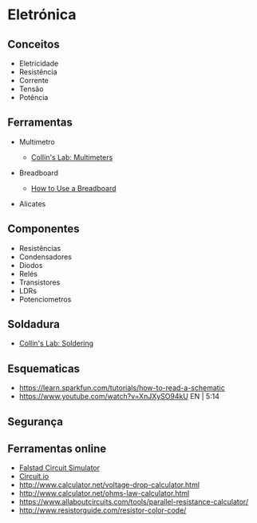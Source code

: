 # Eletrónica

## Conceitos

* Eletricidade
* Resistência
* Corrente
* Tensão
* Potência



## Ferramentas

* Multimetro
  * [Collin's Lab: Multimeters](https://www.youtube.com/watch?v=rPGoMbVSUu8)

* Breadboard
  * [How to Use a Breadboard](https://www.youtube.com/watch?v=6WReFkfrUIk)
* Alicates

## Componentes

* Resistências
* Condensadores
* Diodos
* Relés
* Transistores
* LDRs
* Potenciometros

## Soldadura

* [Collin's Lab: Soldering](https://www.youtube.com/watch?v=QKbJxytERvg)

## Esquematicas

* https://learn.sparkfun.com/tutorials/how-to-read-a-schematic
* https://www.youtube.com/watch?v=XnJXySO94kU EN | 5:14

## Segurança



## Ferramentas online

* [Falstad Circuit Simulator](http://www.falstad.com/circuit/)
* [Circuit.io](https://www.circuito.io/)
* http://www.calculator.net/voltage-drop-calculator.html
* http://www.calculator.net/ohms-law-calculator.html
* https://www.allaboutcircuits.com/tools/parallel-resistance-calculator/
* http://www.resistorguide.com/resistor-color-code/
